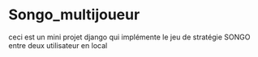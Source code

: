 # Songo_multijoueur
ceci est un mini projet django qui implémente le jeu de stratégie SONGO entre deux utilisateur en local
